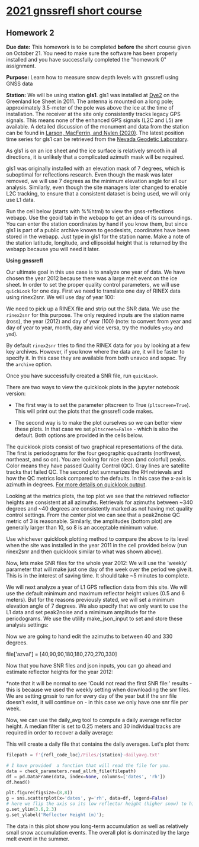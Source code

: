 # [2021 gnssrefl short course](https://www.unavco.org/event/2021-gnss-interferometric-reflectometry/)


## Homework 2

**Due date:** This homework is to be completed **before** the short course given on October 21. You need to make
sure the software has been properly installed and you have successfully completed the "homework 0" assignment.

**Purpose:** Learn how to measure snow depth levels with gnssrefl using GNSS data 


**Station:**
We will be using station **gls1**.
gls1 was installed at [Dye2](http://greenlandtoday.com/dye-2-a-relic-from-a-not-so-distant-past/?lang=en) on the Greenland Ice Sheet in 2011. 
The antenna is mounted on a long pole; approximately 3.5-meter of the pole was above the ice at the time of installation. 
The receiver at the site only consistently tracks legacy GPS signals. This means none of the 
enhanced GPS signals (L2C and L5) are available. A detailed discussion of the monument and 
data from the station can be found in [Larson, MacFerrin, and Nylen (2020)](https://tc.copernicus.org/articles/14/1985/2020/tc-14-1985-2020.pdf). 
The latest position time series for gls1 can be retrieved 
from the [Nevada Geodetic Laboratory](http://geodesy.unr.edu/gps_timeseries/tenv3/IGS14/GLS1.tenv3). 

As gls1 is on an ice sheet and the ice surface is relatively smooth in all directions, it 
is unlikely that a complicated azimuth mask will be required.

gls1 was originally installed with an elevation mask of 7 degrees, which is suboptimal for reflections research.
Even though the mask was later removed, we will use 7 degrees as the minimum elevation angle for all our analysis.
Similarly, even though the site managers later changed to enable L2C tracking, to ensure that 
a consistent dataset is being used, we will only use L1 data.

Run the cell below (starts with %%html) to view the gnss-reflections webapp. Use the geoid tab in the 
webapp to get an idea of its surroundings. You can enter the station coordinates by hand if 
you know them, but since gls1 is part of a public archive known to geodesists, coordinates have been stored in the 
webapp. Just type in gls1 for the station name. Make a note of the station latitude, 
longitude, and ellipsoidal height that is returned by the webapp because you will need it later. 




**Using gnssrefl**

Our ultimate goal in this use case is to analyze one year of data. We have chosen the year 2012 
because there was a large melt event on the ice sheet. In order to set the proper quality control parameters, we will use 
<code>quickLook</code> for one day. First we need to translate one day of RINEX data using rinex2snr. We will use day of year 100:

We need to pick up a RINEX file and strip out the SNR data.  We use the <code>rinex2snr</code> for this purpose. 
The only required inputs are the station name (ross), the year (2012) and day of year (100) (note: to convert from year and day of year to year, 
month, day and vice versa, try the modules <code>ydoy</code> and 
<code>ymd</code>). 

By default <code>rinex2snr</code> tries to find the RINEX data for you by looking at a few 
key archives.  However, if you know where the data are, it will be faster to specify it.
In this case they are available from both unavco and sopac. Try the <code>archive</code> option.

Once you have successfully created a SNR file, run <code>quickLook</code>.

There are two ways to view the quicklook plots in the jupyter notebook version:

* The first way is to set the parameter pltscreen to True (`pltscreen=True`). This will print out the plots that the gnssrefl code makes.

* The second way is to make the plot ourselves so we can better view these plots. In that case we set `pltscreen=False` - which is also the default. Both options are provided in the cells below.

The quicklook plots consist of two graphical representations of the data. The first is 
periodograms for the four geographic quadrants (northwest, northeast, and so on). 
You are looking for nice clean (and colorful) peaks. Color means they have 
passed Quality Control (QC). Gray lines are satellite tracks that failed QC. The second plot summarizes the 
RH retrievals and how the QC metrics look compared to 
the defaults. In this case the x-axis is azimuth in degrees.
[For more details on quicklook output](https://github.com/kristinemlarson/gnssrefl/blob/master/docs/quickLook_desc.md).



Looking at the metrics plots, the top plot we see that the retrieved reflector heights are consistent at all azimuths.
Retrievals for azimuths between ~340 degrees and ~40 degrees are consistently marked as not having met quality 
control settings. From the center plot we can see that a peak2noise QC metric of 3 is reasonable. 
Similarly, the amplitudes (bottom plot) are generally larger than 10, so 8 is an acceptable minimum value.


Use whichever quicklook plotting method to compare the above to its level when the 
site was installed in the year 2011 in the cell provided below (run rinex2snr and then quicklook similar to what was shown above).


Now, lets make SNR files for the whole year 2012: We will use the 'weekly' 
parameter that will make just one day of the week over the period we give it. This is in the interest 
of saving time. It should take ~5 minutes to complete.

We will next analyze a year of L1 GPS reflection data from this site. We will use the default minimum and maximum 
reflector height values (0.5 and 6 meters). But for the reasons previously stated, we will 
set a minimum elevation angle of 7 degrees. We also specify that we only want to use the L1 data and set peak2noise and a mimimum
amplitude for the periodograms. We use the utility make_json_input to set and store these analysis settings:

Now we are going to hand edit the azimuths to between 40 and 330 degrees.


file['azval'] = [40,90,90,180,180,270,270,330]

    
Now that you have SNR files and json inputs, you can go ahead and estimate reflector heights for the year 2012:

*note that it will be normal to see 'Could not read the first SNR file:' results - this is because we used 
the weekly setting when downloading the snr files. We are setting gnssir to run for 
every day of the year but if the snr file doesn't exist, it will continue on - in this case we only have one snr file per week.

Now, we can use the daily_avg tool to compute a daily average reflector height. A median filter is set to 0.25 meters 
and 30 individual tracks are required in order to recover a daily average:



This will create a daily file that contains the daily averages. Let's plot them:


```python
filepath = f'{refl_code_loc}/Files/{station}-dailyavg.txt'

# I have provided  a function that will read the file for you.
data = check_parameters.read_allrh_file(filepath)
df = pd.DataFrame(data, index=None, columns=['dates', 'rh'])
df.head()
```


```python
plt.figure(figsize=(8,8))
g = sns.scatterplot(x='dates', y='rh', data=df, legend=False)
# here we flip the axis so its low reflector height (higher snow) to higher reflector height (lower snow)
g.set_ylim(3.6,2.3)
g.set_ylabel('Reflector Height (m)');
```

The data in this plot show you long-term accumulation as well as relatively small snow accumulation events. The overall plot is dominated by the large melt event in the summer.

